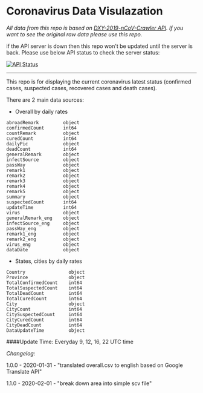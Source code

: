 # Coronavirus Data Visulazation

*All data from this repo is based on [DXY-2019-nCoV-Crawler API](https://github.com/BlankerL/DXY-2019-nCoV-Crawler). If you want to see the original raw data please use this repo.*

if the API server is down then this repo won't be updated until the server is back. Please use below API status to check the server status:

[![API Status](https://img.shields.io/website?url=https%3A%2F%2Flab.isaaclin.cn)](https://lab.isaaclin.cn/nCoV/)


_______________

This repo is for displaying the current coronavirus latest status (confirmed cases, suspected cases, recovered cases and death cases).


There are 2 main data sources:

* Overall by daily rates

```
abroadRemark         object
confirmedCount       int64
countRemark          object
curedCount           int64
dailyPic             object
deadCount            int64
generalRemark        object
infectSource         object
passWay              object
remark1              object
remark2              object
remark3              object
remark4              object
remark5              object
summary              object
suspectedCount       int64
updateTime           int64
virus                object
generalRemark_eng    object
infectSource_eng     object
passWay_eng          object
remark1_eng          object
remark2_eng          object
virus_eng            object
dataDate             object

```

* States, cities by daily rates

```
Country                object
Province               object
TotalConfirmedCount    int64
TotalSuspectedCount    int64
TotalDeadCount         int64
TotalCuredCount        int64
City                   object
CityCount              int64
CitySuspectedCount     int64
CityCuredCount         int64
CityDeadCount          int64
DataUpdateTime         object
```



####Update Time: Everyday 9, 12, 16, 22 UTC time

*Changelog:* 

1.0.0 - 2020-01-31 - "translated overall.csv to english based on Google Translate API"

1.1.0 - 2020-02-01 - "break down area into simple scv file"


